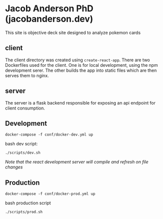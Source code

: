 Jacob Anderson PhD (jacobanderson.dev)
=================

This site is objective deck site designed to analyze pokemon cards

client
------

The client directory was created using `create-react-app`. There are two Dockerfiles used for the client. One is for local development, using the npm development serer. The other builds the app into static files which are then serves them to nginx.

server
------

The server is a flask backend responsible for exposing an api endpoint for client consumption. 

Development
-----------

`docker-compose -f conf/docker-dev.yml up`

bash dev script:

`./scripts/dev.sh`

*Note that the react development server will compile and refresh on file changes*

Production
----------

`docker-compose -f conf/docker-prod.yml up`

bash production script

`./scripts/prod.sh`

